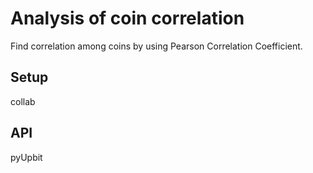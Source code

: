 # Analysis of coin correlation
Find correlation among coins by using Pearson Correlation Coefficient.

## Setup
collab

## API
pyUpbit
